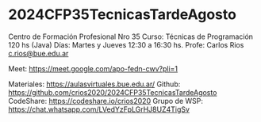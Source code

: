 # 2024CFP35TecnicasTardeAgosto

Centro de Formación Profesional Nro 35
Curso:  Técnicas de Programación 120 hs (Java)
Días:   Martes y Jueves     12:30 a 16:30 hs.
Profe:  Carlos Rios     c.rios@bue.edu.ar

Meet:       https://meet.google.com/apo-fedn-cwv?pli=1

Materiales: https://aulasvirtuales.bue.edu.ar/
Github:     https://github.com/crios2020/2024CFP35TecnicasTardeAgosto   
CodeShare:  https://codeshare.io/crios2020
Grupo de WSP:   https://chat.whatsapp.com/LVedYzFpLGrHJ8UZ4TigSv

